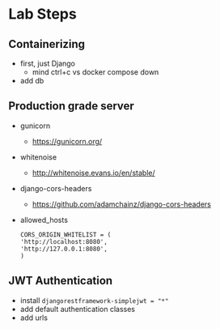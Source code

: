 # Lab Steps

## Containerizing

- first, just Django
  - mind ctrl+c vs docker compose down
- add db

## Production grade server

- gunicorn
  - https://gunicorn.org/
- whitenoise
  - http://whitenoise.evans.io/en/stable/
- django-cors-headers
  - https://github.com/adamchainz/django-cors-headers
- allowed_hosts

    ```
    CORS_ORIGIN_WHITELIST = (
    'http://localhost:8080',
    'http://127.0.0.1:8080',
    )
    ```


## JWT Authentication

- install `djangorestframework-simplejwt = "*"`
- add default authentication classes
- add urls
